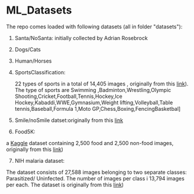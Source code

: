 # ML_Datasets

The repo comes loaded with following datasets (all in folder "datasets"):
 1. Santa/NoSanta: initially collected  by  Adrian Rosebrock
 2. Dogs/Cats
 3. Human/Horses
 
 4. SportsClassification:
 
     22 types of sports in a total of 14,405 images , originally from this [link](https://github.com/anubhavmaity/Sports-Type-Classifier)). The type of sports are Swimming
    ,Badminton,Wrestling,Olympic Shooting,Cricket,Football,Tennis,Hockey,Ice Hockey,Kabaddi,WWE,Gymnasium,Weight lifting,Volleyball,Table tennis,Baseball,Formula 1,Moto GP,Chess,Boxing,FencingBasketbal]
    
 5. Smile/noSmile datset:originally from this [link](https://github.com/hromi/SMILEsmileD)  
 
 6. Food5K: 
 
  a [Kaggle](https://www.kaggle.com/binhminhs10/food5k) dataset containing 2,500 food and 2,500 non-food images, originally from this [link](https://www.kaggle.com/binhminhs10/food5k/download))

 7. NIH malaria dataset:
 
   The dataset consists of 27,588 images belonging to two separate classes: Parasitized/ Uninfected.
  The number of images per class i 13,794 images per each. The dataset is  originally from this [link](https://lhncbc.nlm.nih.gov/publication/pub9932))

